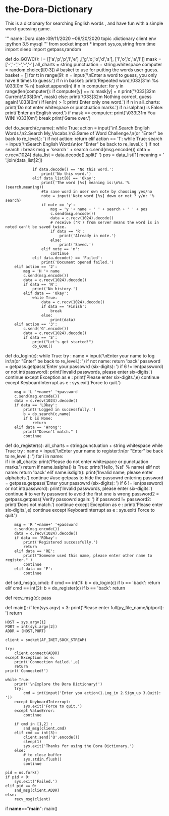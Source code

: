 # the-Dora-Dictionary
This is a dictionary for searching English words , and have fun with a simple word-guessing game.

'''
	name  :Dora
	date  :09/11/2020 ~09/20/2020
	topic :dictionary client
	env   :python 3.5 mysql 
'''
from socket import *
import sys,os,string
from time import sleep
import getpass,random


def do_GOWC():
    l = [['a','p','p','l','e'] ,['g','o','o','d','s'], ['l','o','c','a','l']]
    mask = ['-','-','-','-','-']
    all_charts = string.punctuation + string.whitespace
    computer = random.choice(l[0:3])
    # basket to use for putting the words user guess.
    basket = [] 
    for tt in range(9): 
        n = input('\nEnter a word to guess, you only have 9 times to guess:')
        if n in basket:
            print('Repeated word,\033[31m %s \033[0m'% n)
        basket.append(n)
        if n in computer:
            for y in range(len(computer)):
                if computer[y] == n:
                   mask[y] = n
            print("\033[32m Current:\033[0m", mask)
        else:
            print('\033[32m Nothing correct, guess again! \033[0m')
        if len(n) > 1: 
            print('Enter only one word.')
        if n in all_charts:
        	print('Do not enter whitespace or punctuation marks.')
        if n.isalpha() is False:
            print('Enter an English word.')
        if mask == computer: 
            print('\033[31m You WIN! \033[0m')
            break
    print('Game over.')


def do_search(c,name):
	while True:
		action = input('\n1.Search English Words.\n2.Search My_Vocabs.\n3.Game of Word Challenge.\n(or "Enter" be back to re_level.): ')
		if not action:
			return
		elif action == '1':
			while True:
				search = input('\nSearch English Words\n(or "Enter" be back to re_level.):  ')
				if not search :
					break
				msg = 'search ' + search
				c.send(msg.encode())
				data = c.recv(1024)
				data_list = data.decode().split(' ')
				pos = data_list[1]
				meaning = ' '.join(data_list[2:])
				
				if data.decode() == 'No this word.':
					print('No this word.')
				elif data_list[0] == 'Okay':
					print('The word [%s] meaning is:\n%s.'%(search,meaning))
					#to save word in user own note by choosing yes/no
					note = input('Note word [%s] down or not ? y/n: '% search)
					if note == 'y':
						msg = 'y '+ name + ' ' + search + ' ' + pos
						c.send(msg.encode())
						data = c.recv(1024).decode()
						# receive ('R') from server means the word is in noted can't be saved twice.
						if data == 'R':
							print('Already in note.')
						else:
							print('Saved.')
					elif note == 'n':
						continue
				elif data.decode() == 'Failed':
					print('Document opened failed.')
		elif action == '2':
			msg = 'H '+ name
			c.send(msg.encode())
			data = c.recv(1024).decode()
			if data == 'N':
				print('No history.')
			elif data == 'Okay':
				while True:
					data = c.recv(1024).decode()
					if data == 'Finish':
						break
					else:
						print(data)
		elif action == '3':
			c.send('G'.encode())
			data = c.recv(1024).decode()
			if data == 'S':
				print("Let's get started!")
				do_GOWC()


def do_login(c):
	while True:
		try :
			name = input('\nEnter your name to log in:\n(or "Enter" be back to re_level.): ')
			if not name:
				return 'back'
			password = getpass.getpass('Enter your passowrd (six-digits): ')
			if 6 != len(password) or not int(password):
				print('Invalid passwords, please enter six-digits.')
				continue
		except Exception as e :
			print('Please enter six-digits.',e)
			continue
		except KeyboardInterrupt as e :
			sys.exit('Force to quit.')

		msg = 'L '+name+' '+password
		c.send(msg.encode())
		data = c.recv(1024).decode()
		if data == 'LOkay':
			print('Logged in successfully.')
			b = do_search(c,name)
			if b is None:
				return
		elif data == 'Wrong':
			print("Doesn't match." )
			continue


def do_register(c):
	all_charts = string.punctuation + string.whitespace
	while True:
		try :
			name = input('\nEnter your name to register:\n(or "Enter" be back to re_level.): ')
			for i in name:  
				if i in all_charts:
					print('Please do not enter whitespace or punctuation marks.')
					return
			if name.isalpha() is True:
				print('Hello, %s!' % name)
			elif not name:
				return 'back'
			elif name.isdigit():
				print('Invalid name, please enter alphabets.')
				continue
			#use getpass to hide the passowrd entering
			password = getpass.getpass('Enter your passowrd (six-digits): ')
			if 6 != len(password) or not int(password):
				print('Invalid passwords, please enter six-digits.')
				continue
			# to verify password to avoid the first one is wrong
			password2 = getpass.getpass('Verify passowrd again: ')
			if	password != password2:
				print('Does not match.')
				continue
		except Exception as e :
			print('Please enter six-digits.',e)
			continue
		except KeyboardInterrupt as e :
			sys.exit('Force to quit.')

		msg = 'R '+name+' '+password
		c.send(msg.encode())
		data = c.recv(1024).decode()
		if data == 'ROkay':
			print('Registered successfully.')
			return
		elif data == 'RE':
			print("Someone used this name, please enter other name to register." )
			continue
		elif data == 'F':
			continue


def snd_msg(c,cmd):
		if cmd == int(1):
			b = do_login(c)
			if b == 'back':
				return
		elif cmd == int(2):
			b = do_register(c)
			if b == 'back':
				return
			

def recv_msg(c):
	pass


def main():
	if len(sys.argv) < 3:
		print('Please enter full(py_file_name/ip/port): ')
		return

	HOST = sys.argv[1]
	PORT = int(sys.argv[2])
	ADDR = (HOST,PORT)

	client = socket(AF_INET,SOCK_STREAM)

	try:
		client.connect(ADDR)
	except Exception as e:
		print('Connection failed.',e)
		return 
	print('Connected!')

	while True:
		print('\nExplore the Dora Dictionary!')
		try:
			cmd = int(input('Enter you action(1.Log_in 2.Sign_up 3.Quit): '))
		except KeyboardInterrupt:
			sys.exit('Force to quit.')
		except ValueError:
			continue

		if cmd in [1,2] :
			snd_msg(client,cmd)
		elif cmd == int(3):
			client.send('Q'.encode())
			sleep(1)
			sys.exit('Thanks for using the Dora Dictionary.')
		else:
			# to close buffer
			sys.stdin.flush()
			continue

	pid = os.fork()
	if pid < 0:
		sys.exit('Failed.')
	elif pid == 0:
		snd_msg(client,ADDR)
	else:
		recv_msg(client)


if __name__=="__main__":
	main()

